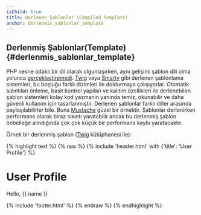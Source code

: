 ```yaml
---
isChild: true
title: Derlenen Şablonlar (Compiled Template)
anchor: derlenmis_sablonlar_template
---
```


## Derlenmiş Şablonlar(Template) {#derlenmis_sablonlar_template}

PHP nesne odaklı bir dil olarak olgunlaşırken, aynı gelişimi şablon dili olma yolunca [gerçekleştiremedi](http://fabien.potencier.org/article/34/templating-engines-in-php).
[Twig](http://twig.sensiolabs.org/) veya [Smarty](http://www.smarty.net/) gibi derlenen şablonlama sistemleri, 
bu boşluğu farklı dizimleri ile doldurmaya çalışıyorlar. Otomatik sızıntıları önleme, basit kontrol yapıları
ve kalıtım özellikleri ile derlenebilen şablon sistemleri kolay kod yazmanın yanında temiz, okunabilir ve daha güvenli 
kullanım için tasarlanmıştır. Derlenen şablonlar farklı diller arasında paylaşılabilirler bile. 
Buna [Mustache](http://mustache.github.io/) güzel bir örnektir. Şablonlar derlenirken performans
olarak biraz sıkıntı yaratabilir ancak bu derlenmiş şablon önbelleğe alındığında çok çok küçük 
bir performans kaybı yaratacaktır. 

Örnek bir derlenmiş şablon ([Twig](http://twig.sensiolabs.org/) kütüphanesi ile): 

{% highlight text %}
{% raw %}
{% include 'header.html' with {'title': 'User Profile'} %}

<h1>User Profile</h1>
<p>Hello, {{ name }}</p>

{% include 'footer.html' %}
{% endraw %}
{% endhighlight %}
